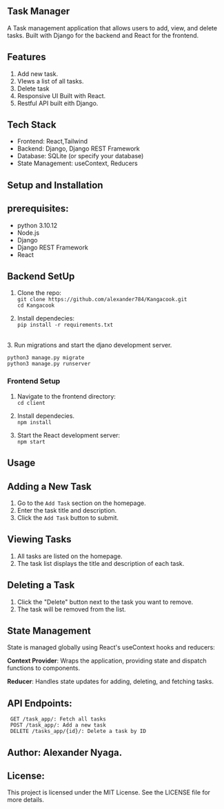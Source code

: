 ## Task Manager
A Task management application that allows users to add, view, and delete tasks. Built with Django for the backend and React for the frontend.

## Features
1. Add new task.
2. VIews a list of all tasks.
3. Delete task
4. Responsive UI Built with React.
5. Restful API built eith Django.

## Tech Stack
* Frontend: React,Tailwind
* Backend: Django, Django REST Framework
* Database: SQLite (or specify your database)
* State Management: useContext, Reducers


## Setup and Installation
   ## prerequisites:
   * python 3.10.12
   * Node.js
   * Django
   * Django REST Framework
   * React

## Backend SetUp
  1. Clone the repo: <br>
  ``git clone https://github.com/alexander784/Kangacook.git`` <br>
  ``cd Kangacook``

  2. Install dependecies: <br>
  ``pip install -r requirements.txt``
<br>
  3. Run migrations and start the djano development server.

   ``python3 manage.py migrate`` <br>
  ``python3 manage.py runserver``



### Frontend Setup
1. Navigate to the frontend directory: <br>
`cd client`

2. Install dependecies. <br>
`npm install`

3. Start the React development server:<br>
`npm start`

## Usage
 ## Adding a New Task
  1. Go to the `Add Task` section on the homepage. <br>
  2. Enter the task title and description.
  3. Click the `Add Task` button to submit.

  ## Viewing Tasks
  1. All tasks are listed on the homepage.
  2. The task list displays the title and description of each task.


## Deleting a Task
1. Click the "Delete" button next to the task you want to remove.
2. The task will be removed from the list.

## State Management
<p>State is managed globally using React's useContext hooks and reducers:</p>

**Context Provider**: Wraps the application, providing state and dispatch functions to components.

**Reducer**: Handles state updates for adding, deleting, and fetching tasks.


## API Endpoints:
`` GET /task_app/: Fetch all tasks``<br>
`` POST /task_app/: Add a new task``<br>
`` DELETE /tasks_app/{id}/: Delete a task by ID`` <br>

## Author: Alexander Nyaga.

## License:
<p> This project is licensed under the MIT License. See the LICENSE file for more details.</p>





